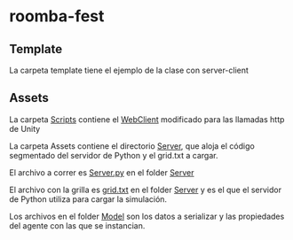 # roomba-fest

## Template

La carpeta template tiene el ejemplo de la clase con server-client

## Assets

La carpeta [Scripts](./roomba-fest/Assets/Scripts) contiene el [WebClient](./roomba-fest/Assets/Scripts/WebClient.cs) modificado para las llamadas http de Unity

La carpeta Assets contiene el directorio [Server](./roomba-fest/Assets/Scripts/Server), que aloja el código segmentado del servidor de Python y el grid.txt a cargar.

El archivo a correr es [Server.py](./roomba-fest/Assets/Scripts/Server/Server.py) en el folder [Server](./roomba-fest/Assets/Scripts/Server)

El archivo con la grilla es [grid.txt](./roomba-fest/Assets/Scripts/Server/grid.txt) en el folder [Server](./roomba-fest/Assets/Scripts/Server) y es el que el servidor de Python utiliza para cargar la simulación.

Los archivos en el folder [Model](./roomba-fest/Assets/Scripts/Model) son los datos a serializar y las propiedades del agente con las que se instancian.
